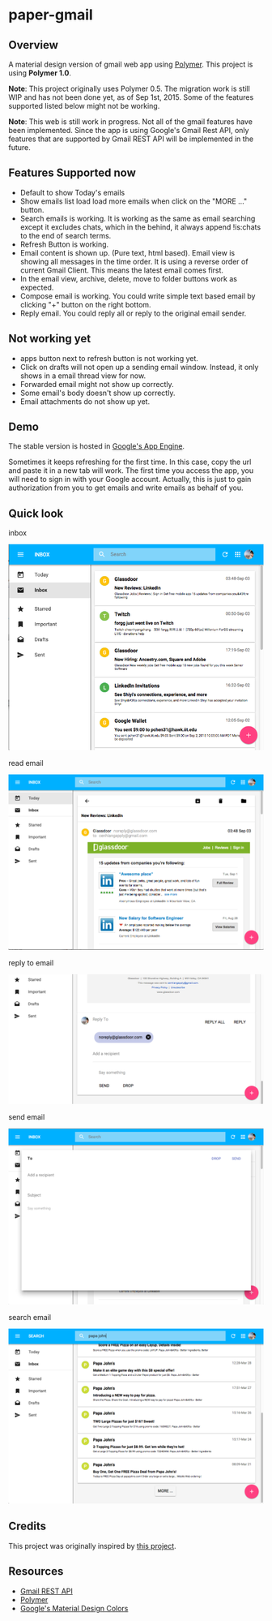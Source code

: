 # paper-gmail

## Overview
A material design version of gmail web app using [Polymer](https://www.polymer-project.org/1.0/). This project is using **Polymer 1.0**.

**Note**: This project originally uses Polymer 0.5. The migration work is still WIP and has not been done yet, as of Sep 1st, 2015. Some of the features supported listed below might not be working. 

**Note**: This web is still work in progress. Not all of the gmail features have been implemented. Since the app is using Google's Gmail Rest API, only features that are supported by Gmail REST API will be implemented in the future. 



## Features Supported now
* Default to show Today's emails
* Show emails list load load more emails when click on the "MORE ..." button.
* Search emails is working. It is working as the same as email searching except it excludes chats, which in the behind, it always append !is:chats to the end of search terms.
* Refresh Button is working.
* Email content is shown up. (Pure text, html based). Email view is showing all messages in the time order. It is using a reverse order of current Gmail Client. This means the latest email comes first.
* In the email view, archive, delete, move to folder buttons work as expected.
* Compose email is working. You could write simple text based email by clicking "+" button on the right bottom.
* Reply email. You could reply all or reply to the original email sender.

## Not working yet
* apps button next to refresh button is not working yet.
* Click on drafts will not open up a sending email window. Instead, it only shows in a email thread view for now.
* Forwarded email might not show up correctly.
* Some email's body doesn't show up correctly.
* Email attachments do not show up yet.

## Demo
The stable version is hosted in [Google's App Engine](https://gmail-polymer.appspot.com/).

Sometimes it keeps refreshing for the first time. In this case, copy the url and paste it in a new tab will work.
The first time you access the app, you will need to sign in with your Google account. Actually, this is just to gain authorization from you to get emails and write emails as behalf of you.

## Quick look 
inbox

![inbox](https://raw.githubusercontent.com/cheonhyangzhang/paper-gmail/master/demo/inbox.png)

read email

![viewEmail](https://raw.githubusercontent.com/cheonhyangzhang/paper-gmail/master/demo/viewEmail.png)

reply to email

![replyEmail](https://raw.githubusercontent.com/cheonhyangzhang/paper-gmail/master/demo/replyEmail.png)

send email

![sendEmail](https://raw.githubusercontent.com/cheonhyangzhang/paper-gmail/master/demo/sendEmail.png)

search email

![search](https://raw.githubusercontent.com/cheonhyangzhang/paper-gmail/master/demo/search.png)

## Credits
This project was originally inspired by [this project](https://github.com/ebidel/polymer-gmail).


## Resources 
* [Gmail REST API](https://developers.google.com/gmail/api/)
* [Polymer](https://www.polymer-project.org/1.0//)
* [Google's Material Design Colors](http://www.google.com/design/spec/style/color.html)

